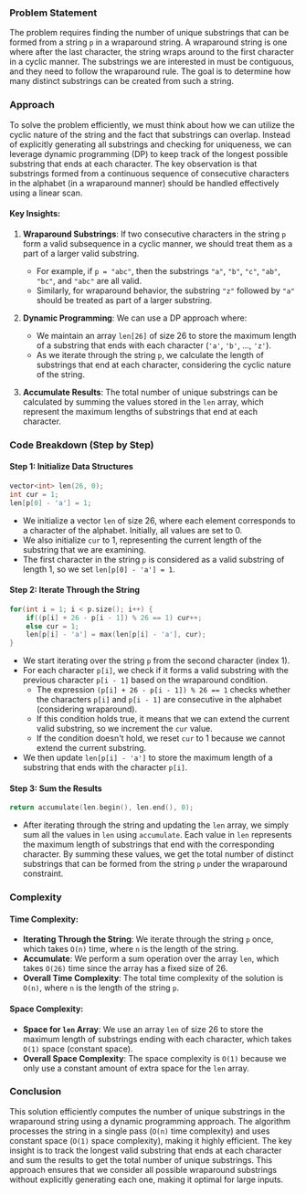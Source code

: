 ### Problem Statement

The problem requires finding the number of unique substrings that can be formed from a string `p` in a wraparound string. A wraparound string is one where after the last character, the string wraps around to the first character in a cyclic manner. The substrings we are interested in must be contiguous, and they need to follow the wraparound rule. The goal is to determine how many distinct substrings can be created from such a string.

### Approach

To solve the problem efficiently, we must think about how we can utilize the cyclic nature of the string and the fact that substrings can overlap. Instead of explicitly generating all substrings and checking for uniqueness, we can leverage dynamic programming (DP) to keep track of the longest possible substring that ends at each character. The key observation is that substrings formed from a continuous sequence of consecutive characters in the alphabet (in a wraparound manner) should be handled effectively using a linear scan.

#### Key Insights:
1. **Wraparound Substrings**: If two consecutive characters in the string `p` form a valid subsequence in a cyclic manner, we should treat them as a part of a larger valid substring.
   - For example, if `p = "abc"`, then the substrings `"a"`, `"b"`, `"c"`, `"ab"`, `"bc"`, and `"abc"` are all valid.
   - Similarly, for wraparound behavior, the substring `"z"` followed by `"a"` should be treated as part of a larger substring.

2. **Dynamic Programming**: We can use a DP approach where:
   - We maintain an array `len[26]` of size 26 to store the maximum length of a substring that ends with each character (`'a'`, `'b'`, ..., `'z'`).
   - As we iterate through the string `p`, we calculate the length of substrings that end at each character, considering the cyclic nature of the string.

3. **Accumulate Results**: The total number of unique substrings can be calculated by summing the values stored in the `len` array, which represent the maximum lengths of substrings that end at each character.

### Code Breakdown (Step by Step)

#### Step 1: Initialize Data Structures

```cpp
vector<int> len(26, 0);
int cur = 1;
len[p[0] - 'a'] = 1;
```

- We initialize a vector `len` of size 26, where each element corresponds to a character of the alphabet. Initially, all values are set to 0.
- We also initialize `cur` to 1, representing the current length of the substring that we are examining.
- The first character in the string `p` is considered as a valid substring of length 1, so we set `len[p[0] - 'a'] = 1`.

#### Step 2: Iterate Through the String

```cpp
for(int i = 1; i < p.size(); i++) {
    if((p[i] + 26 - p[i - 1]) % 26 == 1) cur++;
    else cur = 1;
    len[p[i] - 'a'] = max(len[p[i] - 'a'], cur);
}
```

- We start iterating over the string `p` from the second character (index 1).
- For each character `p[i]`, we check if it forms a valid substring with the previous character `p[i - 1]` based on the wraparound condition.
  - The expression `(p[i] + 26 - p[i - 1]) % 26 == 1` checks whether the characters `p[i]` and `p[i - 1]` are consecutive in the alphabet (considering wraparound).
  - If this condition holds true, it means that we can extend the current valid substring, so we increment the `cur` value.
  - If the condition doesn't hold, we reset `cur` to 1 because we cannot extend the current substring.
- We then update `len[p[i] - 'a']` to store the maximum length of a substring that ends with the character `p[i]`.

#### Step 3: Sum the Results

```cpp
return accumulate(len.begin(), len.end(), 0);
```

- After iterating through the string and updating the `len` array, we simply sum all the values in `len` using `accumulate`. Each value in `len` represents the maximum length of substrings that end with the corresponding character. By summing these values, we get the total number of distinct substrings that can be formed from the string `p` under the wraparound constraint.

### Complexity

#### Time Complexity:
- **Iterating Through the String**: We iterate through the string `p` once, which takes `O(n)` time, where `n` is the length of the string.
- **Accumulate**: We perform a sum operation over the array `len`, which takes `O(26)` time since the array has a fixed size of 26.
- **Overall Time Complexity**: The total time complexity of the solution is `O(n)`, where `n` is the length of the string `p`.

#### Space Complexity:
- **Space for `len` Array**: We use an array `len` of size 26 to store the maximum length of substrings ending with each character, which takes `O(1)` space (constant space).
- **Overall Space Complexity**: The space complexity is `O(1)` because we only use a constant amount of extra space for the `len` array.

### Conclusion

This solution efficiently computes the number of unique substrings in the wraparound string using a dynamic programming approach. The algorithm processes the string in a single pass (`O(n)` time complexity) and uses constant space (`O(1)` space complexity), making it highly efficient. The key insight is to track the longest valid substring that ends at each character and sum the results to get the total number of unique substrings. This approach ensures that we consider all possible wraparound substrings without explicitly generating each one, making it optimal for large inputs.